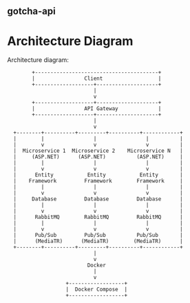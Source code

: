 ## gotcha-api

# Architecture Diagram
Architecture diagram:

            +----------------------------------------+
            |                Client                  |
            +-------------------+--------------------+
                                |
                                v
            +-------------------+--------------------+
            |                API Gateway             |
            +-------------------+--------------------+
                                |
                                v
      +--------+----------+---------+----------+------------+
      |        |                |                |          |
      |        v                v                v          |
      |  Microservice 1  Microservice 2    Microservice N   |
      |     (ASP.NET)      (ASP.NET)          (ASP.NET)     |
      |        |                |                |          |   
      |        v                v                v          |
      |      Entity           Entity           Entity       |
      |    Framework         Framework        Framework     |
      |        |                |                |          |
      |        v                v                v          |
      |     Database         Database         Database      |
      |        |                |                |          |
      |        v                v                v          |
      |      RabbitMQ        RabbitMQ         RabbitMQ      |
      |        |                |                |          |
      |        v                v                v          |
      |      Pub/Sub         Pub/Sub          Pub/Sub       |
      |      (MediaTR)      (MediaTR)        (MediaTR)      |
      +--------+----------+---------+----------+------------+
                                |
                                v
                              Docker
                                |
                                v
                       +------------------+
                       |  Docker Compose  |
                       +------------------+
